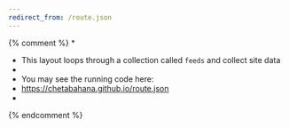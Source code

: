 ```yaml
---
redirect_from: /route.json
---
```

{% comment %}
*
*  This layout loops through a collection called `feeds` and collect site data 
*
*  You may see the running code here:
*  https://chetabahana.github.io/route.json
*
{% endcomment %}
